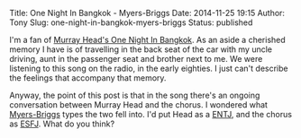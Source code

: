 Title: One Night In Bangkok - Myers-Briggs
Date: 2014-11-25 19:15
Author: Tony
Slug: one-night-in-bangkok-myers-briggs
Status: published

I'm a fan of [Murray Head's One Night In Bangkok](https://www.youtube.com/watch?v=P9mwELXPGbA&list=PLA679D813DB2C004D). As an aside a cherished memory I have is of travelling in the back seat of the car with my uncle driving, aunt in the passenger seat and brother next to me. We were listening to this song on the radio, in the early eighties. I just can't describe the feelings that accompany that memory.  
  
Anyway, the point of this post is that in the song there's an ongoing conversation between Murray Head and the chorus. I wondered what [Myers-Briggs](http://en.wikipedia.org/wiki/Myers-Briggs_Type_Indicator) types the two fell into. I'd put Head as a [ENTJ](https://www.personalitypage.com/ENTJ.html), and the chorus as [ESFJ](https://www.personalitypage.com/ESFJ.html). What do you think?
